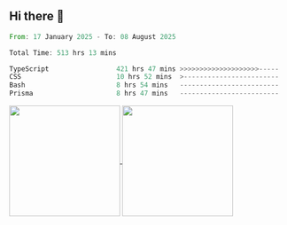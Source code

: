 ## Hi there 👋
<!--START_SECTION:waka-->

```rust
From: 17 January 2025 - To: 08 August 2025

Total Time: 513 hrs 13 mins

TypeScript                 421 hrs 47 mins >>>>>>>>>>>>>>>>>>>>-----   80.92 %
CSS                        10 hrs 52 mins  >------------------------   02.08 %
Bash                       8 hrs 54 mins   -------------------------   01.71 %
Prisma                     8 hrs 47 mins   -------------------------   01.69 %
```

<!--END_SECTION:waka-->

<a href="https://github.com/anuraghazra/github-readme-stats">
  <img height=200 align="center" src="https://github-readme-stats.vercel.app/api/top-langs/?username=paulgeorge35&layout=donut&langs_count=5&theme=transparent" />
</a>
<a href="https://github.com/anuraghazra/convoychat">
  <img height=200 align="center" src="https://github-readme-stats.vercel.app/api?username=paulgeorge35&show_icons=true&show=prs_merged&theme=transparent&rank_icon=github" />
</a>
